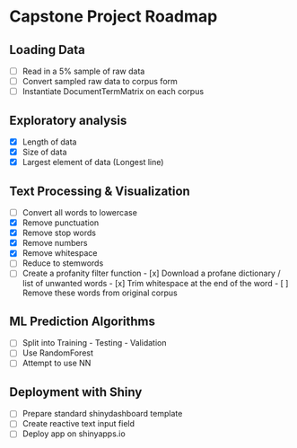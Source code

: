# Capstone Project Roadmap

## Loading Data
- [ ] Read in a 5% sample of raw data 
- [ ] Convert sampled raw data to corpus form
- [ ] Instantiate DocumentTermMatrix on each corpus

## Exploratory analysis
- [x] Length of data
- [x] Size of data
- [x] Largest element of data (Longest line)

## Text Processing & Visualization
- [ ] Convert all words to lowercase
- [x] Remove punctuation
- [x] Remove stop words
- [x] Remove numbers
- [x] Remove whitespace
- [ ] Reduce to stemwords
- [ ] Create a profanity filter function
        - [x] Download a profane dictionary / list of unwanted words
        - [x] Trim whitespace at the end of the word
        - [ ] Remove these words from original corpus

## ML Prediction Algorithms
- [ ] Split into Training - Testing - Validation
- [ ] Use RandomForest
- [ ] Attempt to use NN

## Deployment with Shiny
- [ ] Prepare standard shinydashboard template
- [ ] Create reactive text input field
- [ ] Deploy app on shinyapps.io
